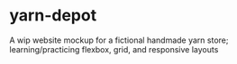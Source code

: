 # yarn-depot
A wip website mockup for a fictional handmade yarn store; learning/practicing flexbox, grid, and responsive layouts
